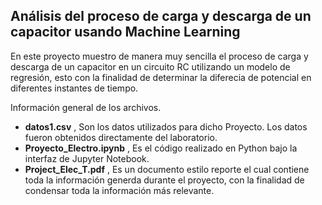 ## Análisis del proceso de carga y descarga de un capacitor usando Machine Learning ##
  
En este proyecto muestro de manera muy sencilla el proceso de carga y descarga de un capacitor en un circuito RC utilizando un modelo de regresión, esto con la finalidad de determinar la diferecia de potencial en diferentes instantes de tiempo.  
  
Información general de los archivos.  
- **datos1.csv** , Son los datos utilizados para dicho Proyecto. Los datos fueron obtenidos directamente del laboratorio.  
- **Proyecto_Electro.ipynb** , Es el código realizado en Python bajo la interfaz de Jupyter Notebook.  
- **Project_Elec_T.pdf** , Es un documento estilo reporte el cual contiene toda la información generda durante el proyecto, con la finalidad de condensar toda la información más relevante.

